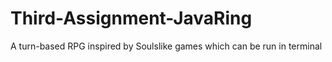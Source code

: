 # Third-Assignment-JavaRing
A turn-based RPG inspired by Soulslike games which can be run in terminal
